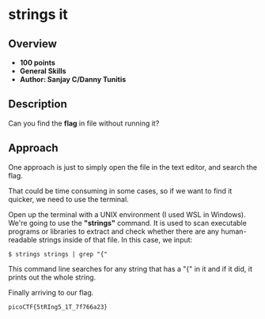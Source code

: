 # strings it

## Overview
- **100 points**
- **General Skills**
- **Author: Sanjay C/Danny Tunitis**

## Description
Can you find the **flag** in file without running it?

## Approach
One approach is just to simply open the file in the text editor, and search the flag. 

That could be time consuming in some cases, so if we want to find it quicker, we need to use the terminal.

Open up the terminal with a UNIX environment (I used WSL in Windows). We're going to use the **"strings"** command. It is used to scan executable programs or libraries to extract and check whether there are any human-readable strings inside of that file. In this case, we input:
```
$ strings strings | grep "{"
```

This command line searches for any string that has a "{" in it and if it did, it prints out the whole string.

Finally arriving to our flag.
```
picoCTF{5tRIng5_1T_7f766a23}
```


